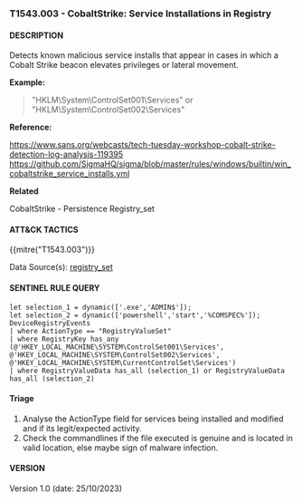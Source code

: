 ### T1543.003 - CobaltStrike: Service Installations in Registry

#### DESCRIPTION

Detects known malicious service installs that appear in cases in which a Cobalt Strike beacon elevates privileges or lateral movement.

**Example:**

> "HKLM\\System\\ControlSet001\\Services" or "HKLM\\System\\ControlSet002\\Services"

**Reference:**

https://www.sans.org/webcasts/tech-tuesday-workshop-cobalt-strike-detection-log-analysis-119395 <br>
https://github.com/SigmaHQ/sigma/blob/master/rules/windows/builtin/win_cobaltstrike_service_installs.yml <br>

**Related**

CobaltStrike - Persistence Registry_set

#### ATT&CK TACTICS

{{mitre("T1543.003")}}

Data Source(s): [registry_set](https://attack.mitre.org/datasources/DS0024/)

#### SENTINEL RULE QUERY

```
let selection_1 = dynamic(['.exe','ADMIN$']); 
let selection_2 = dynamic(['powershell','start','%COMSPEC%']); 
DeviceRegistryEvents
| where ActionType == "RegistryValueSet"
| where RegistryKey has_any (@'HKEY_LOCAL_MACHINE\SYSTEM\ControlSet001\Services', @'HKEY_LOCAL_MACHINE\SYSTEM\ControlSet002\Services', @'HKEY_LOCAL_MACHINE\SYSTEM\CurrentControlSet\Services') 
| where RegistryValueData has_all (selection_1) or RegistryValueData has_all (selection_2)
```

#### Triage

1. Analyse the ActionType field for services being installed and modified and if its legit/expected activity.
1. Check the commandlines if the file executed is genuine and is located in valid location, else maybe sign of malware infection.

#### VERSION

Version 1.0 (date: 25/10/2023)
